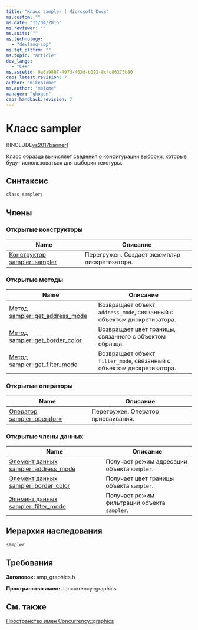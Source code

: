```yaml
---
title: "Класс sampler | Microsoft Docs"
ms.custom: ""
ms.date: "11/04/2016"
ms.reviewer: ""
ms.suite: ""
ms.technology: 
  - "devlang-cpp"
ms.tgt_pltfrm: ""
ms.topic: "article"
dev_langs: 
  - "C++"
ms.assetid: 9a6a9807-497d-402d-b092-8c4d86275b80
caps.latest.revision: 7
author: "mikeblome"
ms.author: "mblome"
manager: "ghogen"
caps.handback.revision: 7
---
```

# Класс sampler
[!INCLUDE[vs2017banner](../../../assembler/inline/includes/vs2017banner.md)]

Класс образца вычисляет сведения о конфигурации выборки, которые будут использоваться для выборки текстуры.  
  
## Синтаксис  
  
```  
class sampler;  
```  
  
## Члены  
  
### Открытые конструкторы  
  
|Name|Описание|  
|----------|--------------|  
|[Конструктор sampler::sampler](../Topic/sampler::sampler%20Constructor.md)|Перегружен.  Создает экземпляр дискретизатора.|  
  
### Открытые методы  
  
|Name|Описание|  
|----------|--------------|  
|[Метод sampler::get\_address\_mode](../Topic/sampler::get_address_mode%20Method.md)|Возвращает объект `address_mode`, связанный с объектом дискретизатора.|  
|[Метод sampler::get\_border\_color](../Topic/sampler::get_border_color%20Method.md)|Возвращает цвет границы, связанного с объектом образца.|  
|[Метод sampler::get\_filter\_mode](../Topic/sampler::get_filter_mode%20Method.md)|Возвращает объект `filter_mode`, связанный с объектом дискретизатора.|  
  
### Открытые операторы  
  
|Name|Описание|  
|----------|--------------|  
|[Оператор sampler::operator\=](../Topic/sampler::operator=%20Operator.md)|Перегружен.  Оператор присваивания.|  
  
### Открытые члены данных  
  
|Name|Описание|  
|----------|--------------|  
|[Элемент данных sampler::address\_mode](../Topic/sampler::address_mode%20Data%20Member.md)|Получает режим адресации объекта `sampler`.|  
|[Элемент данных sampler::border\_color](../Topic/sampler::border_color%20Data%20Member.md)|Получает цвет границы объекта `sampler`.|  
|[Элемент данных sampler::filter\_mode](../Topic/sampler::filter_mode%20Data%20Member.md)|Получает режим фильтрации объекта `sampler`.|  
  
## Иерархия наследования  
 `sampler`  
  
## Требования  
 **Заголовок:** amp\_graphics.h  
  
 **Пространство имен:** concurrency::graphics  
  
## См. также  
 [Пространство имен Concurrency::graphics](../../../parallel/amp/reference/concurrency-graphics-namespace.md)